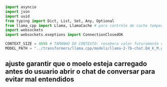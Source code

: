 ``` python

import asyncio 
import json 
import uuid
from typing import Dict, List, Set, Any, Optional
from llama_cpp import Llama, LlamaCache # para controle de cache temperatura otimização de nucleos de processamentos, contexto e muito mais 
import websockets
import websockets.exeptions import ConnectionClosedOK

CONTEXT_SIZE = 4096 # TAMANHO DO CONTEXTO: recebera valor futuramente via function externa
MODEL_PATH = "../transformers/llama.cpp/models/llama-2-7b-chat.Q4_K_M.gguf" 

```

## ajuste garantir que o moelo esteja carregado antes do usuario abrir o chat de conversar para evitar mal entendidos 
